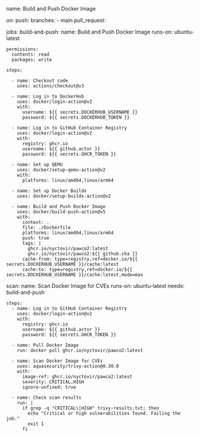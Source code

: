 name: Build and Push Docker Image

on:
  push:
    branches:
      - main
  pull_request:

jobs:
  build-and-push:
    name: Build and Push Docker Image
    runs-on: ubuntu-latest

    permissions:
      contents: read
      packages: write

    steps:
   
      - name: Checkout code
        uses: actions/checkout@v3

      - name: Log in to DockerHub
        uses: docker/login-action@v2
        with:
          username: ${{ secrets.DOCKERHUB_USERNAME }}
          password: ${{ secrets.DOCKERHUB_TOKEN }}

      - name: Log in to GitHub Container Registry
        uses: docker/login-action@v2
        with:
          registry: ghcr.io
          username: ${{ github.actor }}
          password: ${{ secrets.GHCR_TOKEN }}

      - name: Set up QEMU
        uses: docker/setup-qemu-action@v2
        with:
          platforms: linux/amd64,linux/arm64

      - name: Set up Docker Buildx
        uses: docker/setup-buildx-action@v2

      - name: Build and Push Docker Image
        uses: docker/build-push-action@v5
        with:
          context: .
          file: ./Dockerfile
          platforms: linux/amd64,linux/arm64
          push: true
          tags: |
            ghcr.io/nyctovir/pawco2:latest
            ghcr.io/nyctovir/pawco2:${{ github.sha }}
          cache-from: type=registry,ref=docker.io/${{ secrets.DOCKERHUB_USERNAME }}/cache:latest
          cache-to: type=registry,ref=docker.io/${{ secrets.DOCKERHUB_USERNAME }}/cache:latest,mode=max

  scan:
    name: Scan Docker Image for CVEs
    runs-on: ubuntu-latest
    needs: build-and-push

    steps:
      - name: Log in to GitHub Container Registry
        uses: docker/login-action@v2
        with:
          registry: ghcr.io
          username: ${{ github.actor }}
          password: ${{ secrets.GHCR_TOKEN }}

      - name: Pull Docker Image
        run: docker pull ghcr.io/nyctovir/pawco2:latest

      - name: Scan Docker Image for CVEs
        uses: aquasecurity/trivy-action@0.30.0
        with:
          image-ref: ghcr.io/nyctovir/pawco2:latest
          severity: CRITICAL,HIGH
          ignore-unfixed: true
          
      - name: Check scan results
        run: |
          if grep -q "CRITICAL\|HIGH" trivy-results.txt; then
            echo "Critical or high vulnerabilities found. Failing the job."
            exit 1
          fi
